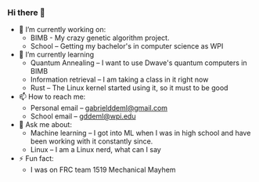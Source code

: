 ### Hi there 👋

- 🔭 I’m currently working on:
  - BIMB - My crazy genetic algorithm project.
  - School – Getting my bachelor's in computer science as WPI
- 🌱 I’m currently learning
  - Quantum Annealing – I want to use Dwave's quantum computers in BIMB
  - Information retrieval – I am taking a class in it right now
  - Rust – The Linux kernel started using it, so it must to be good
- 📫 How to reach me:
  - Personal email – gabrielddeml@gmail.com
  - School email – gddeml@wpi.edu
- 💬 Ask me about:
  - Machine learning – I got into ML when I was in high school and have been working with it constantly since.
  - Linux – I am a Linux nerd, what can I say
- ⚡ Fun fact:
  - I was on FRC team 1519 Mechanical Mayhem

<!--
**GabrielDeml/gabrieldeml** is a ✨ _special_ ✨ repository because its `README.md` (this file) appears on your GitHub profile.

Here are some ideas to get you started:


- 🌱 I’m currently learning ...
- 👯 I’m looking to collaborate on ...
- 🤔 I’m looking for help with ...
- 💬 Ask me about ...
- 📫 How to reach me: ...
- 😄 Pronouns: ...
- ⚡ Fun fact: ...
-->
